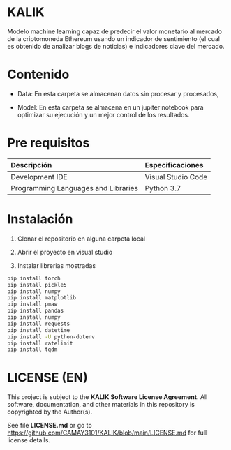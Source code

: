 # KALIK

Modelo machine learning capaz de predecir el valor monetario al mercado de la criptomoneda Ethereum usando un indicador de sentimiento (el cual es obtenido de analizar blogs de noticias) e indicadores clave del mercado.

# Contenido 

* Data: En esta carpeta se almacenan datos sin procesar y procesados, 

* Model: En esta carpeta se almacena en un jupiter notebook para optimizar su ejecución y un mejor control de los resultados.

# Pre requisitos

| Descripción | Especificaciones     |
| :-------- | :------- | 
| Development IDE      | Visual Studio Code | 
| Programming Languages and Libraries     | Python 3.7 |


# Instalación

1) Clonar el repositorio en alguna carpeta local 

2) Abrir el proyecto en visual studio 

3) Instalar librerias mostradas

```bash
pip install torch
pip install pickle5
pip install numpy
pip install matplotlib
pip install pmaw
pip install pandas
pip install numpy
pip install requests
pip install datetime
pip install -U python-dotenv
pip install ratelimit
pip install tqdm

```

# LICENSE (EN)
This project is subject to the **KALIK Software License Agreement**. All software, documentation, and other materials in this repository is copyrighted by the Author(s). 

See file **LICENSE.md** or go to https://github.com/CAMAY3101/KALIK/blob/main/LICENSE.md for full license details.
